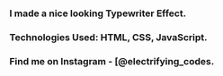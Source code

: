 ### I made a nice looking Typewriter Effect.

### Technologies Used: HTML, CSS, JavaScript.

### Find me on Instagram - [@electrifying_codes.

[Instagram]: https://www.instagram.com/electrifying_codes